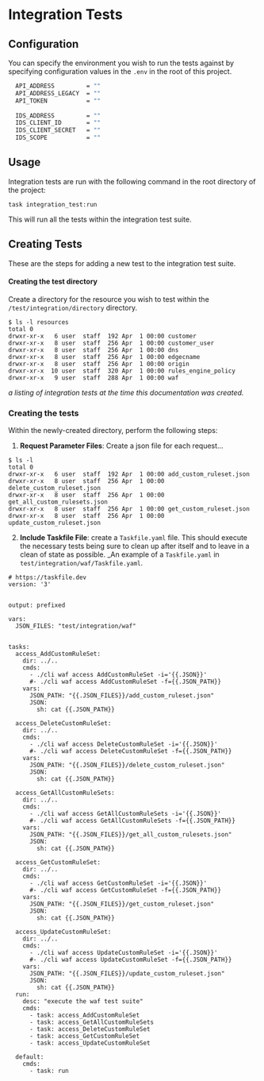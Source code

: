 # Integration Tests

## Configuration
You can specify the environment you wish to run the tests against by specifying configuration values in the `.env` in the root of this project. 


```bash
  API_ADDRESS         = ""
  API_ADDRESS_LEGACY  = ""
  API_TOKEN           = ""
  
  IDS_ADDRESS         = ""
  IDS_CLIENT_ID       = ""
  IDS_CLIENT_SECRET   = ""
  IDS_SCOPE           = ""
```

## Usage
Integration tests are run with the following command in the root directory of the project:

```
task integration_test:run
```

This will run all the tests within the integration test suite.

## Creating Tests
These are the steps for adding a new test to the integration test suite.


#### Creating the test directory

Create a directory for the resource you wish to test within the `/test/integration/directory` directory. 

```shell
$ ls -l resources
total 0
drwxr-xr-x   6 user  staff  192 Apr  1 00:00 customer
drwxr-xr-x   8 user  staff  256 Apr  1 00:00 customer_user
drwxr-xr-x   8 user  staff  256 Apr  1 00:00 dns
drwxr-xr-x   8 user  staff  256 Apr  1 00:00 edgecname
drwxr-xr-x   8 user  staff  256 Apr  1 00:00 origin
drwxr-xr-x  10 user  staff  320 Apr  1 00:00 rules_engine_policy
drwxr-xr-x   9 user  staff  288 Apr  1 00:00 waf
```
_a listing of integration tests at the time this documentation was created._


### Creating the tests
Within the newly-created directory, perform the following steps:

   1. **Request Parameter Files**: Create a json file for each request...
 ```shell
 $ ls -l 
 total 0
 drwxr-xr-x   6 user  staff  192 Apr  1 00:00 add_custom_ruleset.json
 drwxr-xr-x   8 user  staff  256 Apr  1 00:00 delete_custom_ruleset.json
 drwxr-xr-x   8 user  staff  256 Apr  1 00:00 get_all_custom_rulesets.json
 drwxr-xr-x   8 user  staff  256 Apr  1 00:00 get_custom_ruleset.json
 drwxr-xr-x   8 user  staff  256 Apr  1 00:00 update_custom_ruleset.json
 ```

   2. **Include Taskfile File**: create a `Taskfile.yaml` file. This should execute the necessary tests being sure to clean up after itself and to leave in a clean of state as possible. _An example of a `Taskfile.yaml` in `test/integration/waf/Taskfile.yaml`.
```Taskfile
# https://taskfile.dev
version: '3'


output: prefixed

vars:
  JSON_FILES: "test/integration/waf"


tasks:
  access_AddCustomRuleSet:
    dir: ../..
    cmds:
      - ./cli waf access AddCustomRuleSet -i='{{.JSON}}'
      #- ./cli waf access AddCustomRuleSet -f={{.JSON_PATH}}
    vars:
      JSON_PATH: "{{.JSON_FILES}}/add_custom_ruleset.json"
      JSON:
        sh: cat {{.JSON_PATH}}

  access_DeleteCustomRuleSet:
    dir: ../..
    cmds:
      - ./cli waf access DeleteCustomRuleSet -i='{{.JSON}}'
      #- ./cli waf access DeleteCustomRuleSet -f={{.JSON_PATH}}
    vars:
      JSON_PATH: "{{.JSON_FILES}}/delete_custom_ruleset.json"
      JSON:
        sh: cat {{.JSON_PATH}}

  access_GetAllCustomRuleSets:
    dir: ../..
    cmds:
      - ./cli waf access GetAllCustomRuleSets -i='{{.JSON}}'
      #- ./cli waf access GetAllCustomRuleSets -f={{.JSON_PATH}}
    vars:
      JSON_PATH: "{{.JSON_FILES}}/get_all_custom_rulesets.json"
      JSON:
        sh: cat {{.JSON_PATH}}

  access_GetCustomRuleSet:
    dir: ../..
    cmds:
      - ./cli waf access GetCustomRuleSet -i='{{.JSON}}'
      #- ./cli waf access GetCustomRuleSet -f={{.JSON_PATH}}
    vars:
      JSON_PATH: "{{.JSON_FILES}}/get_custom_ruleset.json"
      JSON:
        sh: cat {{.JSON_PATH}}

  access_UpdateCustomRuleSet:
    dir: ../..
    cmds:
      - ./cli waf access UpdateCustomRuleSet -i='{{.JSON}}'
      #- ./cli waf access UpdateCustomRuleSet -f={{.JSON_PATH}}
    vars:
      JSON_PATH: "{{.JSON_FILES}}/update_custom_ruleset.json"
      JSON:
        sh: cat {{.JSON_PATH}}
  run:
    desc: "execute the waf test suite"
    cmds:
      - task: access_AddCustomRuleSet
      - task: access_GetAllCustomRuleSets
      - task: access_DeleteCustomRuleSet
      - task: access_GetCustomRuleSet
      - task: access_UpdateCustomRuleSet

  default:
    cmds:
      - task: run
```